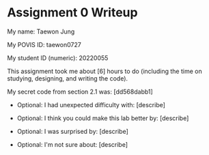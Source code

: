 Assignment 0 Writeup
=============

My name: Taewon Jung 

My POVIS ID: taewon0727

My student ID (numeric): 20220055

This assignment took me about [6] hours to do (including the time on studying, designing, and writing the code).

My secret code from section 2.1 was: [dd568dabb1]

- Optional: I had unexpected difficulty with: [describe]

- Optional: I think you could make this lab better by: [describe]

- Optional: I was surprised by: [describe]

- Optional: I'm not sure about: [describe]
